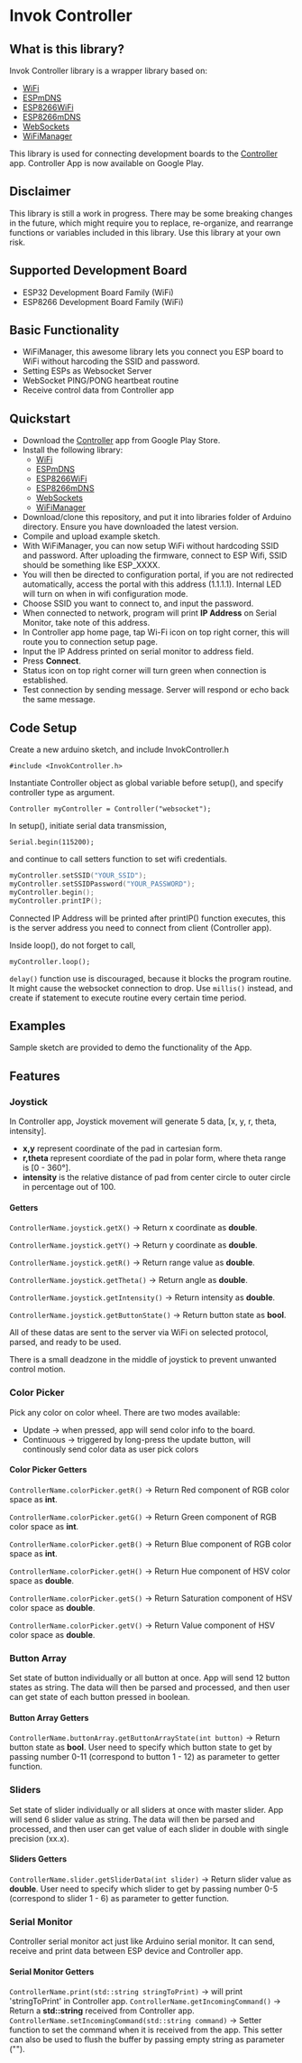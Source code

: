 # Invok Controller

## What is this library?

Invok Controller library is a wrapper library based on:

- [WiFi](https://github.com/arduino-libraries/WiFi)
- [ESPmDNS](https://github.com/espressif/arduino-esp32/tree/master/libraries/ESPmDNS)
- [ESP8266WiFi](https://github.com/esp8266/Arduino/tree/master/libraries/ESP8266WiFi)
- [ESP8266mDNS](https://github.com/esp8266/Arduino/tree/master/libraries/ESP8266mDNS)
- [WebSockets](https://github.com/Links2004/arduinoWebSockets)
- [WiFiManager](https://github.com/tzapu/WiFiManager)

This library is used for connecting development boards to the [Controller](https://play.google.com/store/apps/details?id=com.invokcontroller.app) app. Controller App is now available on Google Play.

## Disclaimer

This library is still a work in progress. There may be some breaking changes in the future, which might require you to replace, re-organize, and rearrange functions or variables included in this library. Use this library at your own risk.

## Supported Development Board

- ESP32 Development Board Family (WiFi)
- ESP8266 Development Board Family (WiFi)

## Basic Functionality

- WiFiManager, this awesome library lets you connect you ESP board to WiFi without harcoding the SSID and password.
- Setting ESPs as Websocket Server
- WebSocket PING/PONG heartbeat routine
- Receive control data from Controller app

## Quickstart

- Download the [Controller](https://play.google.com/store/apps/details?id=com.invokcontroller.app) app from Google Play Store.
- Install the following library:
  - [WiFi](https://github.com/arduino-libraries/WiFi)
  - [ESPmDNS](https://github.com/espressif/arduino-esp32/tree/master/libraries/ESPmDNS)
  - [ESP8266WiFi](https://github.com/esp8266/Arduino/tree/master/libraries/ESP8266WiFi)
  - [ESP8266mDNS](https://github.com/esp8266/Arduino/tree/master/libraries/ESP8266mDNS)
  - [WebSockets](https://github.com/Links2004/arduinoWebSockets)
  - [WiFiManager](https://github.com/tzapu/WiFiManager)
- Download/clone this repository, and put it into libraries folder of Arduino directory. Ensure you have downloaded the latest version.
- Compile and upload example sketch.
- With WiFiManager, you can now setup WiFi without hardcoding SSID and password. After uploading the firmware, connect to ESP Wifi, SSID should be something like ESP_XXXX.
- You will then be directed to configuration portal, if you are not redirected automatically, access the portal with this address (1.1.1.1). Internal LED will turn on when in wifi configuration mode.
- Choose SSID you want to connect to, and input the password.
- When connected to network, program will print __IP Address__ on Serial Monitor, take note of this address.
- In Controller app home page, tap Wi-Fi icon on top right corner, this will route you to connection setup page.
- Input the IP Address printed on serial monitor to address field.
- Press __Connect__.
- Status icon on top right corner will turn green when connection is established.
- Test connection by sending message. Server will respond or echo back the same message.

## Code Setup

Create a new arduino sketch, and include InvokController.h

`#include <InvokController.h>`

Instantiate Controller object as global variable before setup(), and specify controller type as argument.

`Controller myController = Controller("websocket");`

In setup(), initiate serial data transmission,

`Serial.begin(115200);`

and continue to call setters function to set wifi credentials.

```c++
myController.setSSID("YOUR_SSID");
myController.setSSIDPassword("YOUR_PASSWORD");
myController.begin();
myController.printIP();
```

Connected IP Address will be printed after printIP() function executes, this is the server address you need to connect from client (Controller app).

Inside loop(), do not forget to call,

`myController.loop();`

`delay()` function use is discouraged, because it blocks the program routine. It might cause the websocket connection to drop. Use `millis()` instead, and create if statement to execute routine every certain time period.

## Examples

Sample sketch are provided to demo the functionality of the App.

## Features

### Joystick

In Controller app, Joystick movement will generate 5 data, [x, y, r, theta, intensity].

- __x,y__ represent coordinate of the pad in cartesian form.
- __r,theta__ represent coordiate of the pad in polar form, where theta range is [0 - 360°].
- __intensity__ is the relative distance of pad from center circle to outer circle in percentage out of 100.

#### Getters

`ControllerName.joystick.getX()` -> Return x coordinate as __double__.

`ControllerName.joystick.getY()` -> Return y coordinate as __double__.

`ControllerName.joystick.getR()` -> Return range value as __double__.

`ControllerName.joystick.getTheta()` -> Return angle as __double__.

`ControllerName.joystick.getIntensity()` -> Return intensity  as __double__.

`ControllerName.joystick.getButtonState()` -> Return button state as __bool__.

All of these datas are sent to the server via WiFi on selected protocol, parsed, and ready to be used.

There is a small deadzone in the middle of joystick to prevent unwanted control motion.

### Color Picker

Pick any color on color wheel. There are two modes available:

- Update -> when pressed, app will send color info to the board.
- Continuous -> triggered by long-press the update button, will continously send color data as user pick colors

#### Color Picker Getters

`ControllerName.colorPicker.getR()` -> Return Red component of RGB color space as __int__.

`ControllerName.colorPicker.getG()` -> Return Green component of RGB color space as __int__.

`ControllerName.colorPicker.getB()` -> Return Blue component of RGB color space as __int__.

`ControllerName.colorPicker.getH()` -> Return Hue component of HSV color space as __double__.

`ControllerName.colorPicker.getS()` -> Return Saturation component of HSV color space as __double__.

`ControllerName.colorPicker.getV()` -> Return Value component of HSV color space as __double__.

### Button Array

Set state of button individually or all button at once. App will send 12 button states as string. The data will then be parsed and processed, and then user can get state of each button pressed in boolean.

#### Button Array Getters

`ControllerName.buttonArray.getButtonArrayState(int button)` -> Return button state as __bool__.
User need to specify which button state to get by passing number 0-11 (correspond to button 1 - 12) as parameter to getter function.

### Sliders

Set state of slider individually or all sliders at once with master slider. App will send 6 slider value as string. The data will then be parsed and processed, and then user can get value of each slider in double with single precision (xx.x).

#### Sliders Getters

`ControllerName.slider.getSliderData(int slider)` -> Return slider value as __double__.
User need to specify which slider to get by passing number 0-5 (correspond to slider 1 - 6) as parameter to getter function.

### Serial Monitor

Controller serial monitor act just like Arduino serial monitor. It can send, receive and print data between ESP device and Controller app.

#### Serial Monitor Getters

`ControllerName.print(std::string stringToPrint)` -> will print 'stringToPrint' in Controller app.
`ControllerName.getIncomingCommand()` -> Return a __std::string__ received from Controller app.
`ControllerName.setIncomingCommand(std::string command)` -> Setter function to set the command when it is received from the app. This setter can also be used to flush the buffer by passing empty string as parameter ("").
